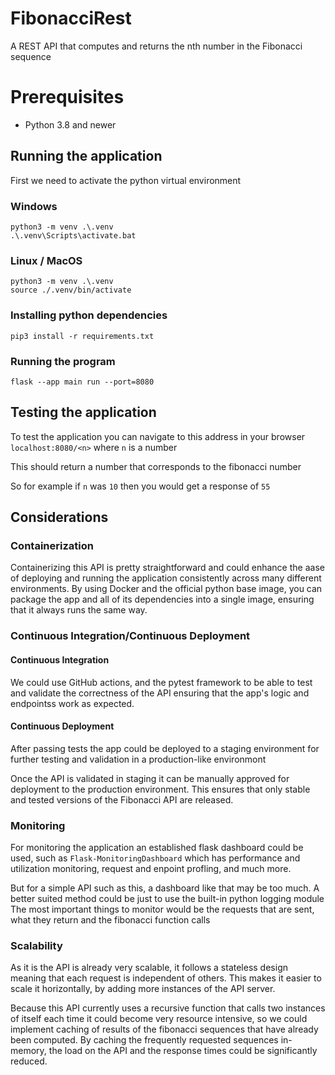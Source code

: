 # FibonacciRest
 A REST API that computes and returns the nth number in the Fibonacci sequence

# Prerequisites
- Python 3.8 and newer

## Running the application
First we need to activate the python virtual environment
### Windows
```
python3 -m venv .\.venv
.\.venv\Scripts\activate.bat    
```
### Linux / MacOS
```
python3 -m venv .\.venv
source ./.venv/bin/activate
```
### Installing python dependencies
```
pip3 install -r requirements.txt
```

### Running the program
```
flask --app main run --port=8080
```

## Testing the application
To test the application you can navigate to this address in your browser
``localhost:8080/<n>`` where ``n`` is a number 

This should return a number that corresponds to the fibonacci number

So for example if ``n`` was ``10`` then you would get a response of ``55``

## Considerations

### Containerization
Containerizing this API is pretty straightforward and could enhance the aase of deploying and running the application consistently across many different environments.
By using Docker and the official python base image, you can package the app and all of its dependencies into a single image,
ensuring that it always runs the same way.
### Continuous Integration/Continuous Deployment
#### Continuous Integration
We could use GitHub actions, and the pytest framework to be able to test and validate the correctness of the API ensuring that the app's logic and endpointss work as expected.

#### Continuous Deployment
After passing tests the app could be deployed to a staging environment for further testing and validation in a production-like environmont

Once the API is validated in staging it can be manually approved for deployment to the production environment. This ensures that only stable and tested versions of the Fibonacci API are released.
### Monitoring
For monitoring the application an established flask dashboard could be used, such as ```Flask-MonitoringDashboard``` which has performance and utilization monitoring, request and enpoint profling, and much more.

But for a simple API such as this, a dashboard like that may be too much. A better suited method could be just to use the built-in python logging module
The most important things to monitor would be the requests that are sent, what they return and the fibonacci function calls
### Scalability
As it is the API is already very scalable, it follows a stateless design meaning that each request is independent of others. This makes it easier to scale it horizontally, by adding more instances of the API server.

Because this API currently uses a recursive function that calls two instances of itself each time it could become very resource intensive, so we could implement caching of results of the fibonacci sequences that have already been computed. By caching the frequently requested sequences in-memory, the load on the API and the response times could be significantly reduced.

